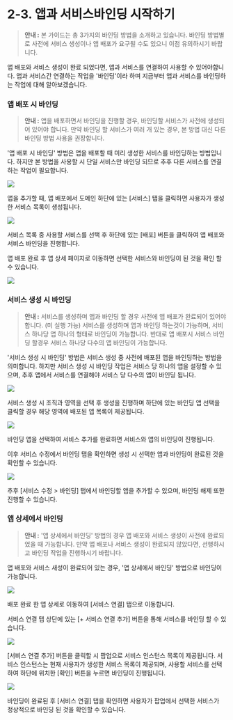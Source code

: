 # 2-3. 앱과 서비스바인딩 시작하기

> **안내 :** 본 가이드는 총 3가지의 바인딩 방법을 소개하고 있습니다. 바인딩 방법별로 사전에 서비스 생성이나 앱 배포가 요구될 수도 있으니 이점 유의하시기 바랍니다.

앱 배포와 서비스 생성이 완료 되었다면, 앱과 서비스를 연결하여 사용할 수 있어야합니다. 앱과 서비스간 연결하는 작업을 '바인딩'이라 하며 지금부터 앱과 서비스를 바인딩하는 작업에 대해 알아보겠습니다.

### **앱 배포 시 바인딩**

> **안내 :** 앱을 배포하면서 바인딩을 진행할 경우, 바인딩할 서비스가 사전에 생성되어 있어야 합니다. 만약 바인딩 할 서비스가 여러 개 있는 경우, 본 방법 대신 다른 바인딩 방법 사용을 권장합니다.

'앱 배포 시 바인딩' 방법은 앱을 배포할 때 미리 생성한 서비스를 바인딩하는 방법입니다. 하지만 본 방법을 사용할 시 단일 서비스만 바인딩 되므로 추후 다른 서비스를 연결하는 작업이 필요합니다.

![](.gitbook/assets/image%20%2840%29.png)

앱을 추가할 때, 앱 배포에서 도메인 하단에 있는 \[서비스\] 탭을 클릭하면 사용자가 생성한 서비스 목록이 생성됩니다.

![](.gitbook/assets/image%20%2825%29.png)

서비스 목록 중 사용할 서비스를 선택 후 하단에 있는 \[배포\] 버튼을 클릭하여 앱 배포와 서비스 바인딩을 진행합니다.

앱 배포 완료 후 앱 상세 페이지로 이동하면 선택한 서비스와 바인딩이 된 것을 확인 할 수 있습니다.

![](.gitbook/assets/image%20%281%29.png)

### **서비스 생성 시 바인딩**

> **안내 :** 서비스를 생성하며 앱과 바인딩 할 경우 사전에 앱 배포가 완료되어 있어야 합니다. \(미 실행 가능\) 서비스를 생성하며 앱과 바인딩 하는것이 가능하며, 서비스 하나당 앱 하나의 형태로 바인딩이 가능합니다. 반대로 앱 배포시 서비스 바인딩 할경우 서비스 하나당 다수의 앱 바인딩이 가능합니다.

'서비스 생성 시 바인딩' 방법은 서비스 생성 중 사전에 배포된 앱을 바인딩하는 방법을 의미합니다. 하지만 서비스 생성 시 바인딩 작업은 서비스 당 하나의 앱을 설정할 수 있으며, 추후 앱에서 서비스를 연결해야 서비스 당 다수의 앱이 바인딩 됩니다.

![](.gitbook/assets/image%20%2839%29.png)

서비스 생성 시 조직과 영역을 선택 후 생성을 진행하며 하단에 있는 바인딩 앱 선택을 클릭할 경우 해당 영역에 배포된 앱 목록이 제공됩니다.

![](.gitbook/assets/image%20%2819%29.png)

바인딩 앱을 선택하여 서비스 추가를 완료하면 서비스와 앱의 바인딩이 진행됩니다.

이후 서비스 수정에서 바인딩 탭을 확인하면 생성 시 선택한 앱과 바인딩이 완료된 것을 확인할 수 있습니다.

![](.gitbook/assets/image%20%2832%29.png)

추후 \[서비스 수정 &gt; 바인딩\] 탭에서 바인딩할 앱을 추가할 수 있으며, 바인딩 해제 또한 진행할 수 있습니다.

### **앱 상세에서 바인딩**

> **안내 :** '앱 상세에서 바인딩' 방법의 경우 앱 배포와 서비스 생성이 사전에 완료되었을 때 가능합니다. 만약 앱 배포나 서비스 생성이 완료되지 않았다면, 선행하시고 바인딩 작업을 진행하시기 바랍니다.

앱 배포와 서비스 새성이 완료되어 있는 경우, '앱 상세에서 바인딩' 방법으로 바인딩이 가능합니다.

![](.gitbook/assets/image%20%2830%29.png)

배포 완료 한 앱 상세로 이동하여 \[서비스 연결\] 탭으로 이동합니다.

서비스 연결 탭 상단에 있는 \[+ 서비스 연결 추가\] 버튼을 통해 서비스를 바인딩 할 수 있습니다.

![](.gitbook/assets/image%20%288%29.png)

\[서비스 연결 추가\] 버튼을 클릭할 시 팝업으로 서비스 인스턴스 목록이 제공됩니다. 서비스 인스턴스는 현재 사용자가 생성한 서비스 목록이 제공되며, 사용할 서비스를 선택하여 하단에 위치한 \[확인\] 버튼을 누르면 바인딩이 진행됩니다.

![](.gitbook/assets/image%20%2838%29.png)

바인딩이 완료된 후 \[서비스 연결\] 탭을 확인하면 사용자가 팝업에서 선택한 서비스가 정상적으로 바인딩 된 것을 확인할 수 있습니다.

